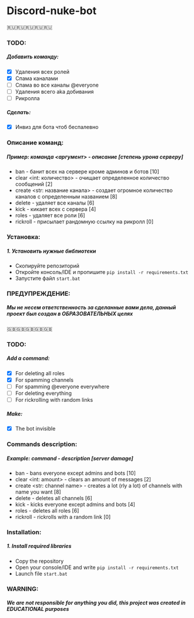 # Discord-nuke-bot

:ru::ru::ru::ru::ru:

### TODO: 
##### Добавить команду:
- [x] Удаления всех ролей
- [x] Спама каналами
- [ ] Спама во все каналы @everyone
- [ ] Удаления всего aka добивания
- [ ] Рикролла
##### Сделать:
- [x] Инвиз для бота чтоб беспалевно

### Описание команд:
##### Пример: команда <аргумент> - описание [степень урона серверу]
- ban - банит всех на сервере кроме админов и ботов [10]
- clear <int: количество> - очищает определенное количество сообщений [2]
- create <str: название канала> - создает огромное количество каналов с определенным названием [8]
- delete - удаляет все каналы [6]
- kick - кикает всех с сервера [4]
- roles - удаляет все роли [6]
- rickroll - присылает рандомную ссылку на рикролл [0]

### Установка:
##### 1. Установить нужные библиотеки
- Скопируйте репозиторий
- Откройте консоль/IDE и пропишите `pip install -r requirements.txt`
- Запустите файл `start.bat`


### ПРЕДУПРЕЖДЕНИЕ:
##### Мы не несем ответственность за сделанные вами дела, данный проект был создан в _*ОБРАЗОВАТЕЛЬНЫХ*_ целях

:uk::uk::uk::uk::uk:


### TODO: 
##### Add a command:
- [x] For deleting all roles
- [x] For spamming channels
- [ ] For spamming @everyone everywhere
- [ ] For deleting everything
- [ ] For rickrolling with random links
##### Make:
- [x] The bot invisible

### Commands description:
##### Example: command <argument> - description [server damage]
- ban - bans everyone except admins and bots [10]
- clear <int: amount> - clears an amount of messages [2]
- create <str: channel name> - creates a lot (rly a lot) of channels with name you want [8]
- delete - deletes all channels [6]
- kick - kicks everyone except admins and bots [4]
- roles - deletes all roles [6]
- rickroll - rickrolls with a random link [0]
### Installation:
##### 1. Install required libraries
- Copy the repository 
- Open your console/IDE and write `pip install -r requirements.txt`
- Launch file `start.bat`

### WARNING:
##### We are not responsible for anything you did, this project was created in _*EDUCATIONAL*_ purposes
